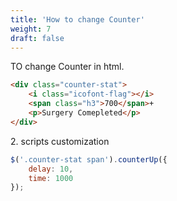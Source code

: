 ```yaml
---
title: 'How to change Counter'
weight: 7
draft: false
---
```

TO change Counter in html.

```html
<div class="counter-stat">
	<i class="icofont-flag"></i>
	<span class="h3">700</span>+
	<p>Surgery Comepleted</p>
</div>
```

2\. scripts customization

```js
$('.counter-stat span').counterUp({
	delay: 10,
	time: 1000
});
```